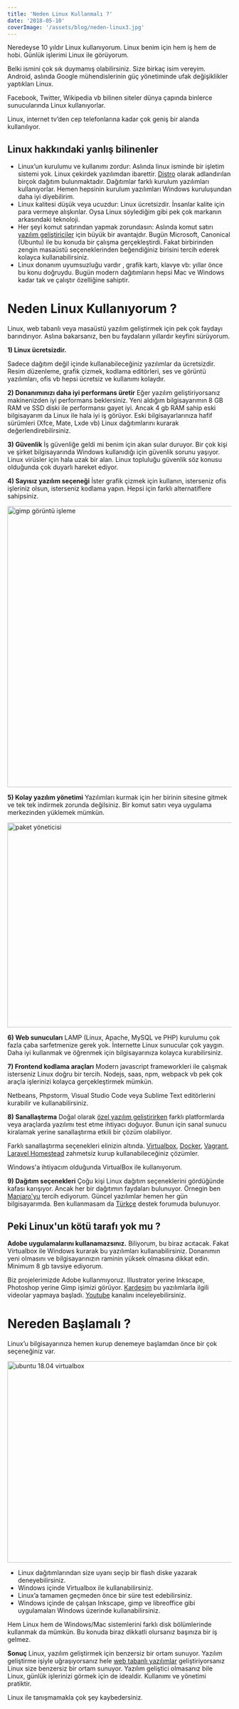 ```yaml
---
title: 'Neden Linux Kullanmalı ?'
date: '2018-05-10'
coverImage: '/assets/blog/neden-linux3.jpg'
---
```


Neredeyse 10 yıldır Linux kullanıyorum. Linux benim için hem iş hem de hobi. Günlük işlerimi Linux ile görüyorum.

Belki ismini çok sık duymamış olabilirsiniz. Size birkaç isim vereyim. Android, aslında Google mühendislerinin güç yönetiminde ufak değişiklikler yaptıkları Linux.

Facebook, Twitter, Wikipedia vb bilinen siteler dünya çapında binlerce sunucularında Linux kullanıyorlar.

Linux, internet tv’den cep telefonlarına kadar çok geniş bir alanda kullanılıyor.

## Linux hakkındaki yanlış bilinenler

- Linux’un kurulumu ve kullanımı zordur: Aslında linux isminde bir işletim sistemi yok. Linux çekirdek yazılımdan ibarettir. <a href="https://distrowatch.com/" rel="noreferrer noopener nofollow" target="_blank">Distro</a> olarak adlandırılan birçok dağıtım bulunmaktadır. Dağıtımlar farklı kurulum yazılımları kullanıyorlar. Hemen hepsinin kurulum yazılımları Windows kuruluşundan daha iyi diyebilirim.
- Linux kalitesi düşük veya ucuzdur: Linux ücretsizdir. İnsanlar kalite için para vermeye alışkınlar. Oysa Linux söylediğim gibi pek çok markanın arkasındaki teknoloji.
- Her şeyi komut satırından yapmak zorundasın: Aslında komut satırı [yazılım geliştiriciler](https://ertankayalar.com.tr/yazilim-uzmani-rehberi/) için büyük bir avantajdır. Bugün Microsoft, Canonical (Ubuntu) ile bu konuda bir çalışma gerçekleştirdi. Fakat birbirinden zengin masaüstü seçeneklerinden beğendiğiniz birisini tercih ederek kolayca kullanabilirsiniz.
- Linux donanım uyumsuzluğu vardır , grafik kartı, klavye vb: yıllar önce bu konu doğruydu. Bugün modern dağıtımların hepsi Mac ve Windows kadar tak ve çalıştır özelliğine sahiptir.

# Neden Linux Kullanıyorum ?

Linux, web tabanlı veya masaüstü yazılım geliştirmek için pek çok faydayı barındırıyor. Aslına bakarsanız, ben bu faydaların yıllardır keyfini sürüyorum.

**1) Linux ücretsizdir.**

Sadece dağıtım değil içinde kullanabileceğiniz yazılımlar da ücretsizdir. Resim düzenleme, grafik çizmek, kodlama editörleri, ses ve görüntü yazılımları, ofis vb hepsi ücretsiz ve kullanımı kolaydır.

**2) Donanımınızı daha iyi performans üretir**
Eğer yazılım geliştiriyorsanız makinenizden iyi performans beklersiniz.
Yeni aldığım bilgisayarımın 8 GB RAM ve SSD diski ile performansı gayet iyi. Ancak 4 gb RAM sahip eski bilgisayarım da Linux ile hala iyi iş görüyor. Eski bilgisayarlarınıza hafif sürümleri (Xfce, Mate, Lxde vb) Linux dağıtımlarını kurarak değerlendirebilirsiniz.

**3) Güvenlik**
İş güvenliğe geldi mi benim için akan sular duruyor. Bir çok kişi ve şirket bilgisayarında Windows kullanıdığı için güvenlik sorunu yaşıyor. Linux virüsler için hala uzak bir alan. Linux topluluğu güvenlik söz konusu olduğunda çok duyarlı hareket ediyor.

**4) Sayısız yazılım seçeneği**
İster grafik çizmek için kullanın, isterseniz ofis işleriniz olsun, isterseniz kodlama yapın. Hepsi için farklı alternatiflere sahipsiniz.

<img
  src='/assets/blog/gimp-goruntu-isleme.jpg'
  alt='gimp görüntü işleme'
  width='800'
  height='631'
  class='aligncenter size-full wp-image-8105'
/>

**5) Kolay yazılım yönetimi**
Yazılımları kurmak için her birinin sitesine gitmek ve tek tek indirmek zorunda değilsiniz. Bir komut satırı veya uygulama merkezinden yüklemek mümkün.

<img
  src='/assets/blog/paket-yoneticisi.jpg'
  alt='paket yöneticisi'
  width='800'
  height='460'
  class='aligncenter size-full wp-image-8104'
/>

**6) Web sunucuları**
LAMP (Linux, Apache, MySQL ve PHP) kurulumu çok fazla çaba sarfetmenize gerek yok. İnternette Linux sunucular çok yaygın. Daha iyi kullanmak ve öğrenmek için bilgisayarınıza kolayca kurabilirsiniz.

**7) Frontend kodlama araçları**
Modern javascript frameworkleri ile çalışmak isterseniz Linux doğru bir tercih. Nodejs, saas, npm, webpack vb pek çok araçla işlerinizi kolayca gerçekleştirmek mümkün.

Netbeans, Phpstorm, Visual Studio Code veya Sublime Text editörlerini kurabilir ve kullanabilirsiniz.

**8) Sanallaştırma**
Doğal olarak [özel yazılım geliştirirken](https://ertankayalar.com.tr/ozel-yazilim-yaptirmak/) farklı platformlarda veya araçlarda yazılımı test etme ihtiyacı doğuyor. Bunun için sanal sunucu kiralamak yerine sanallaştırma etkili bir çözüm olabiliyor.

Farklı sanallaştırma seçenekleri elinizin altında. <a href="https://www.virtualbox.org/" rel="noreferrer noopener nofollow" target="_blank">Virtualbox</a>, <a href="https://www.docker.com/" rel="noreferrer noopener nofollow" target="_blank">Docker</a>, <a href="https://www.vagrantup.com/" rel="noreferrer noopener nofollow" target="_blank">Vagrant</a>, <a href="https://github.com/laravel/homestead" rel="noreferrer noopener nofollow" target="_blank">Laravel Homestead</a> zahmetsiz kurup kullanabileceğiniz çözümler.

Windows'a ihtiyacım olduğunda VirtualBox ile kullanıyorum.

**9) Dağıtım seçenekleri**
Çoğu kişi Linux dağıtım seçeneklerini gördüğünde kafası karışıyor. Ancak her bir dağıtımın faydaları bulunuyor. Örnegin ben <a href="http://manjaro.org/" rel="noreferrer noopener nofollow" target="_blank">Manjaro'yu</a> tercih ediyorum. Güncel yazılımlar hemen her gün bilgisayarımda. Ben kullanmasam da <a href="https://forum.manjaro.org/c/t%C3%BCrk%C3%A7e" rel="noreferrer noopener nofollow" target="_blank">Türkçe</a> destek forumuda bulunuyor.

## Peki Linux'un kötü tarafı yok mu ?

**Adobe uygulamalarını kullanamazsınız.**
Biliyorum, bu biraz acıtacak. Fakat Virtualbox ile Windows kurarak bu yazılımları kullanabilirsiniz. Donanımın yeni olmasını ve bilgisayarınızın raminin yüksek olmasına dikkat edin. Minimum 8 gb tavsiye ediyorum.

Biz projelerimizde Adobe kullanmıyoruz. Illustrator yerine Inkscape, Photoshop yerine Gimp işimizi görüyor. <a href="http://tulinkayalar.com" rel="noreferrer noopener" target="_blank" title="Tülin Kayalar">Kardeşim</a> bu yazılımlarla ilgili videolar yapmaya başladı. <a href="https://www.youtube.com/channel/UCAc-Ftf4Ah4O9O4BCdrshqQ" rel="noreferrer noopener nofollow" target="_blank">Youtube</a> kanalını inceleyebilirsiniz.

# Nereden Başlamalı ?

Linux’u bilgisayarınıza hemen kurup denemeye başlamdan önce bir çok seçeneğiniz var.

<img
  src='/assets/blog/ubuntu1804-virtualbox.jpg'
  alt='ubuntu 18.04 virtualbox'
  width='800'
  height='452'
/>

- Linux dağıtımlarından size uyanı seçip bir flash diske yazarak deneyebilirsiniz.
- Windows içinde Virtualbox ile kullanabilirsiniz.
- Linux’a tamamen geçmeden önce bir süre test edebilirsiniz.
- Windows içinde de çalışan Inkscape, gimp ve libreoffice gibi uygulamaları Windows üzerinde kullanabilirsiniz.

Hem Linux hem de Windows/Mac sistemlerini farklı disk bölümlerinde kullanmak da mümkün. Bu konuda biraz dikkatli olursanız başınıza bir iş gelmez.

**Sonuç**
Linux, yazılım geliştirmek için benzersiz bir ortam sunuyor. Yazılım geliştirme işiyle uğraşıyorsanız hele [web tabanlı yazılımlar](https://ertankayalar.com.tr/symfony-php-framework/) geliştiriyorsanız Linux size benzersiz bir ortam sunuyor. Yazılım geliştici olmasanız bile Linux, günlük işlerinizi görmek için de idealdir. Kullanımı ve yönetimi pratiktir.

Linux ile tanışmamakla çok şey kaybedersiniz.

